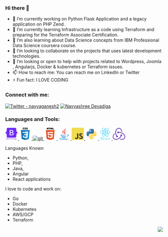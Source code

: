 ### Hi there 👋

- 🔭 I’m currently working on Python Flask Application and a legacy application on PHP Zend.
- 🌱 I’m currently learning Infrastructure as a code using Terraform and preparing for the Terraform Associate Certification. 
- 🌱 I’m also learning about Data Science concepts from IBM Professional Data Science coursera course. 
- 👯 I’m looking to collaborate on the projects that uses latest development technologies.
- 🤔 I’m looking or open to help with projects related to Wordpress, Joomla , Angularjs, Docker & kubernetes or Terraform issues. 
- 📫 How to reach me: You can reach me on LinkedIn or Twitter  
- ⚡ Fun fact:  I LOVE CODING 

<h3 align="left">Connect with me:</h3>
<p align="left">
<a href="https://twitter.com/navyaganesh2" target="blank"><img align="center" src="https://cdn.jsdelivr.net/npm/simple-icons@3.0.1/icons/twitter.svg" alt="Twitter - navyaganesh2" height="30" width="40" /></a>
<a href="https://in.linkedin.com/in/navyad" target="blank"><img align="center" src="https://cdn.jsdelivr.net/npm/simple-icons@3.0.1/icons/linkedin.svg" alt="Navyashree Devadiga" height="30" width="40" /></a> 
</p>

<h3 align="left">Languages and Tools:</h3>
<p align="left"> <a href="https://getbootstrap.com" target="_blank"> <img src="https://raw.githubusercontent.com/devicons/devicon/master/icons/bootstrap/bootstrap-plain-wordmark.svg" alt="bootstrap" width="40" height="40"/> </a> <a href="https://www.w3schools.com/css/" target="_blank"> <img src="https://raw.githubusercontent.com/devicons/devicon/master/icons/css3/css3-original-wordmark.svg" alt="css3" width="40" height="40"/> </a> <a href="https://git-scm.com/" target="_blank"> <img src="https://www.vectorlogo.zone/logos/git-scm/git-scm-icon.svg" alt="git" width="40" height="40"/> </a> <a href="https://www.w3.org/html/" target="_blank"> <img src="https://raw.githubusercontent.com/devicons/devicon/master/icons/html5/html5-original-wordmark.svg" alt="html5" width="40" height="40"/> </a> <a href="https://www.java.com" target="_blank"> <img src="https://raw.githubusercontent.com/devicons/devicon/master/icons/java/java-original.svg" alt="java" width="40" height="40"/> </a> <a href="https://developer.mozilla.org/en-US/docs/Web/JavaScript" target="_blank"> <img src="https://raw.githubusercontent.com/devicons/devicon/master/icons/javascript/javascript-original.svg" alt="javascript" width="40" height="40"/> </a> <a href="https://www.python.org" target="_blank"> <img src="https://raw.githubusercontent.com/devicons/devicon/master/icons/python/python-original.svg" alt="python" width="40" height="40"/> </a> <a href="https://reactjs.org/" target="_blank"> <img src="https://raw.githubusercontent.com/devicons/devicon/master/icons/react/react-original-wordmark.svg" alt="react" width="40" height="40"/> </a> <a href="https://redux.js.org" target="_blank"> <img src="https://raw.githubusercontent.com/devicons/devicon/master/icons/redux/redux-original.svg" alt="redux" width="40" height="40"/> </a> 

Languages Known
- Python, 
- PHP, 
- Java, 
- Angular 
- React applications

I love to code and work on:

- Go
- Docker
- Kubernetes
- AWS/GCP
- Terraform  

<img align="right" height=180em src="https://github-readme-stats.vercel.app/api?username=devadiga-navya&count_private=true&show_icons=true&theme=vue&include_all_commits=true"></img>
<br/><br/><br/><br/><br/><br/><br/><br/><br/><br/>

<!--
**devadiga-navya/devadiga-navya** is a ✨ _special_ ✨ repository because its `README.md` (this file) appears on your GitHub profile.
 
Here are some ideas to get you started:

- 🔭 I’m currently working on ...
- 🌱 I’m currently learning ...
- 👯 I’m looking to collaborate on ...
- 🤔 I’m looking for help with ...
- 💬 Ask me about ...
- 📫 How to reach me: ...
- 😄 Pronouns: ...
- ⚡ Fun fact: ...
-->
